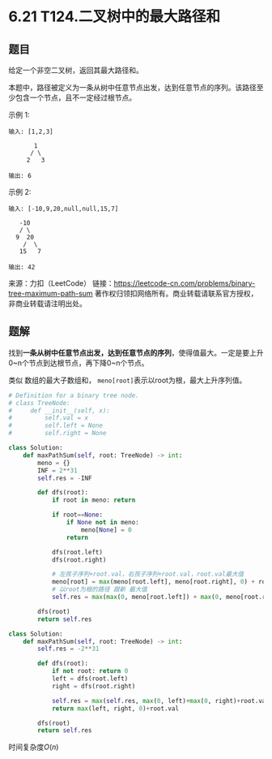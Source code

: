# 6.21 T124.二叉树中的最大路径和

## 题目
给定一个非空二叉树，返回其最大路径和。

本题中，路径被定义为一条从树中任意节点出发，达到任意节点的序列。该路径至少包含一个节点，且不一定经过根节点。

示例 1:
```
输入: [1,2,3]

       1
      / \
     2   3

输出: 6
```
示例 2:
```
输入: [-10,9,20,null,null,15,7]

   -10
   / \
  9  20
    /  \
   15   7

输出: 42
```
来源：力扣（LeetCode）
链接：https://leetcode-cn.com/problems/binary-tree-maximum-path-sum
著作权归领扣网络所有。商业转载请联系官方授权，非商业转载请注明出处。


## 题解
找到**一条从树中任意节点出发，达到任意节点的序列**，使得值最大。一定是要上升0~n个节点到达根节点，再下降0~n个节点。

类似 数组的最大子数组和，
`meno[root]`表示以root为根，最大上升序列值。

```python
# Definition for a binary tree node.
# class TreeNode:
#     def __init__(self, x):
#         self.val = x
#         self.left = None
#         self.right = None

class Solution:
    def maxPathSum(self, root: TreeNode) -> int:
        meno = {}
        INF = 2**31
        self.res = -INF

        def dfs(root):
            if root in meno: return

            if root==None:
                if None not in meno:
                    meno[None] = 0
                return

            dfs(root.left)
            dfs(root.right)

            # 左孩子序列+root.val，右孩子序列+root.val，root.val最大值
            meno[root] = max(meno[root.left], meno[root.right], 0) + root.val
            # 以root为根的路径 跟新 最大值
            self.res = max(max(0, meno[root.left]) + max(0, meno[root.right]) + root.val, self.res)

        dfs(root)
        return self.res
```

```python
class Solution:
    def maxPathSum(self, root: TreeNode) -> int:
        self.res = -2**31

        def dfs(root):
            if not root: return 0
            left = dfs(root.left)
            right = dfs(root.right)

            self.res = max(self.res, max(0, left)+max(0, right)+root.val)
            return max(left, right, 0)+root.val

        dfs(root)
        return self.res
```
时间复杂度$O(n)$


